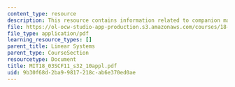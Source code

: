 ```yaml
---
content_type: resource
description: This resource contains information related to companion matrices.
file: https://ol-ocw-studio-app-production.s3.amazonaws.com/courses/18-03sc-differential-equations-fall-2011/9b30f68d2ba99817218cab6e370ed0ae_MIT18_03SCF11_s32_10appl.pdf
file_type: application/pdf
learning_resource_types: []
parent_title: Linear Systems
parent_type: CourseSection
resourcetype: Document
title: MIT18_03SCF11_s32_10appl.pdf
uid: 9b30f68d-2ba9-9817-218c-ab6e370ed0ae
---
```

